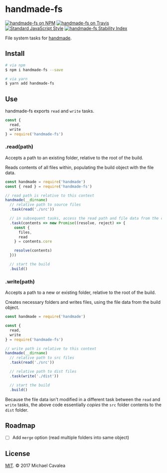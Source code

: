 # handmade-fs

[![handmade-fs on NPM](https://img.shields.io/npm/v/handmade-fs.svg?style=flat-square)](https://www.npmjs.com/package/handmade-fs) [![handmade-fs on Travis](https://img.shields.io/travis/callmecavs/handmade-fs.svg?style=flat-square)](https://travis-ci.org/callmecavs/handmade-fs) [![Standard JavaScript Style](https://img.shields.io/badge/code_style-standard-brightgreen.svg?style=flat-square)](http://standardjs.com/) [![handmade-fs Stability Index](https://img.shields.io/badge/stability-experimental-orange.svg?style=flat-square)](https://nodejs.org/api/documentation.html#documentation_stability_index)

File system tasks for [handmade](https://github.com/callmecavs/handmade).

## Install

```sh
# via npm
$ npm i handmade-fs --save

# via yarn
$ yarn add handmade-fs
```

## Use

handmade-fs exports `read` and `write` tasks.

```javascript
const {
  read,
  write
} = require('handmade-fs')
```

### .read(path)

Accepts a path to an existing folder, relative to the root of the build.

Reads contents of all files within, populating the build object with the file data.

```javascript
const handmade = require('handmade')
const { read } = require('handmade-fs')

// read path is relative to this context
handmade(__dirname)
  // relative path to source files
  .task(read('./src'))

  // in subsequent tasks, access the read path and file data from the core
  .task(contents => new Promise((resolve, reject) => {    
    const {
      files,
      read
    } = contents.core

    resolve(contents)
  }))

  // start the build
  .build()
```

### .write(path)

Accepts a path to a new or existing folder, relative to the root of the build.

Creates necessary folders and writes files, using the file data from the build object.

```javascript
const handmade = require('handmade')

const {
  read,
  write
} = require('handmade-fs')

// write path is relative to this context
handmade(__dirname)
  // relative path to src files
  .task(read('./src'))

  // relative path to dist files
  .task(write('./dist'))

  // start the build
  .build()
```

Because the file data isn't modified in a different task between the `read` and `write` tasks, the above code essentially _copies_ the `src` folder contents to the `dist` folder.

## Roadmap

- [ ] Add `merge` option (read multiple folders into same object)

## License

[MIT](https://opensource.org/licenses/MIT). © 2017 Michael Cavalea
